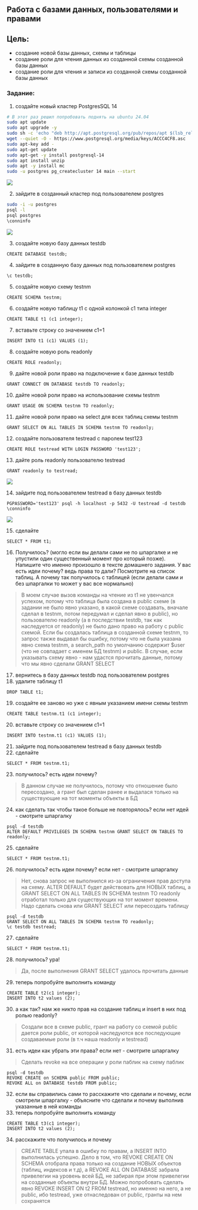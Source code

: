 ## Работа с базами данных, пользователями и правами

## Цель:
- создание новой базы данных, схемы и таблицы
- создание роли для чтения данных из созданной схемы созданной базы данных
- создание роли для чтения и записи из созданной схемы созданной базы данных

### Задание:
1. создайте новый кластер PostgresSQL 14
```bash
# В этот раз решил попробовать поднять на ubuntu 24.04
sudo apt update
sudo apt upgrade -y
sudo sh -c 'echo "deb http://apt.postgresql.org/pub/repos/apt $(lsb_release -cs)-pgdg main" > /etc/apt/sources.list.d/pgdg.list'
wget --quiet -O - https://www.postgresql.org/media/keys/ACCC4CF8.asc
sudo apt-key add - 
sudo apt-get update 
sudo apt-get -y install postgresql-14
sudo apt install unzip
sudo apt -y install mc
sudo -u postgres pg_createcluster 14 main --start
```
![](./static/01.png)

2. зайдите в созданный кластер под пользователем postgres
```bash
sudo -i -u postgres
psql -l
psql postgres
\conninfo
```
![](./static/02.png)

3. создайте новую базу данных testdb
```postgresql
CREATE DATABASE testdb;
```
4. зайдите в созданную базу данных под пользователем postgres
```postgresql
\c testdb;
```
5. создайте новую схему testnm
```postgresql
CREATE SCHEMA testnm;
```
6. создайте новую таблицу t1 с одной колонкой c1 типа integer
```postgresql
CREATE TABLE t1 (c1 integer);
```
7. вставьте строку со значением c1=1
```postgresql
INSERT INTO t1 (c1) VALUES (1);
```
8. создайте новую роль readonly
```postgresql
CREATE ROLE readonly;
```
9. дайте новой роли право на подключение к базе данных testdb
```postgresql
GRANT CONNECT ON DATABASE testdb TO readonly;
```
10. дайте новой роли право на использование схемы testnm
```postgresql
GRANT USAGE ON SCHEMA testnm TO readonly;
```
11. дайте новой роли право на select для всех таблиц схемы testnm
```postgresql
GRANT SELECT ON ALL TABLES IN SCHEMA testnm TO readonly;
```
12. создайте пользователя testread с паролем test123
```postgresql
CREATE ROLE testread WITH LOGIN PASSWORD 'test123';
```
13. дайте роль readonly пользователю testread
```postgresql
GRANT readonly to testread;
```
![](./static/03.png)

14. зайдите под пользователем testread в базу данных testdb
```postgresql
PGPASSWORD='test123' psql -h localhost -p 5432 -U testread -d testdb
\conninfo
```
![](./static/04.png)

15. сделайте
```postgresql
SELECT * FROM t1;
```
16. Получилось? (могло если вы делали сами не по шпаргалке и не упустили один существенный момент про который позже). Напишите что именно произошло в тексте домашнего задания. У вас есть идеи почему? ведь права то дали? Посмотрите на список таблиц. А почему так получилось с таблицей (если делали сами и без шпаргалки то может у вас все нормально)
> В моем случае вызов команды на чтение из t1 не увенчался успехом, потому что таблица была создана в public схеме (в задании не было явно указано, в какой схеме создавать, вначале сделал в testnm, потом передумал и сделал явно в public), но пользователю readonly (а в последствии testdb, так как наследуется от readonly) не было дано право на работу с public схемой. Если бы создалась таблица в созданной схеме testnm, то запрос также выдавал бы ошибку, потому что не была указана явно схема testnm, а search_path по умолчанию содержит $user (что не совпадает с именем БД testnm) и public. В случае, если указывать схему явно - нам удастся прочитать данные, потому что мы явно сделали GRANT SELECT 
17. вернитесь в базу данных testdb под пользователем postgres
18. удалите таблицу t1
```postgresql
DROP TABLE t1;
```
19. создайте ее заново но уже с явным указанием имени схемы testnm
```postgresql
CREATE TABLE testnm.t1 (c1 integer);
```
20. вставьте строку со значением c1=1
```postgresql
INSERT INTO testnm.t1 (c1) VALUES (1);
```
21. зайдите под пользователем testread в базу данных testdb
22. сделайте  
```postgresql
SELECT * FROM testnm.t1;
```
23. получилось? есть идеи почему?
> В данном случае не получилось, потому что отношение было пересоздано, а грант был сделан ранее и выдалася только на существующие на тот моменты объекты в БД 
24. как сделать так чтобы такое больше не повторялось? если нет идей - смотрите шпаргалку
```postgresql
psql -d testdb
ALTER DEFAULT PRIVILEGES IN SCHEMA testnm GRANT SELECT ON TABLES TO readonly;
```
25. сделайте
```postgresql
SELECT * FROM testnm.t1;
```
26. получилось? есть идеи почему? если нет - смотрите шпаргалку
> Нет, снова запрос не выполнился из-за ограничения прав доступа на схему. ALTER DEFAULT будет действовать для НОВЫХ таблиц, а GRANT SELECT ON ALL TABLES IN SCHEMA testnm TO readonly отработал только для существующих на тот момент времени. Надо сделать снова или GRANT SELECT или пересоздать таблицy
```postgresql
psql -d testdb
GRANT SELECT ON ALL TABLES IN SCHEMA testnm TO readonly;
\c testdb testread;
```
27. сделайте
```postgresql
SELECT * FROM testnm.t1;
```
28. получилось? ура!
> Да, после выполнения GRANT SELECT удалось прочитать данные
29. теперь попробуйте выполнить команду
```postgresql
CREATE TABLE t2(c1 integer);
INSERT INTO t2 values (2);
```
30. а как так? нам же никто прав на создание таблиц и insert в них под ролью readonly?
> Создали все в схеме public, грант на работу со схемой public дается роли public, от которой наследуются все последующие создаваемые роли (в т.ч наша readonly и testread)
31. есть идеи как убрать эти права? если нет - смотрите шпаргалку
> Сделать revoke на все операции у роли паблик на схему паблик
```postgresql
psql -d testdb
REVOKE CREATE on SCHEMA public FROM public;
REVOKE ALL on DATABASE testdb FROM public;
```
32. если вы справились сами то расскажите что сделали и почему, если смотрели шпаргалку - объясните что сделали и почему выполнив указанные в ней команды 
33. теперь попробуйте выполнить команду 
```postgresql
CREATE TABLE t3(c1 integer);
INSERT INTO t2 values (2);
```
34. расскажите что получилось и почему
> CREATE TABLE упала в ошибку по правам, а INSERT INTO выполнилась успешно. Дело в том, что REVOKE CREATE ON SCHEMA отобрала права только на создание НОВЫХ объектов (таблиц, индексов и т.д), а REVOKE ALL ON DATABASE забрала привелегии на уровень всей БД, не забирая при этом привелегии на созданные объекты внутри БД.
> Можно попробовать сделать явно REVOKE INSERT ON t2 FROM testread, но именно на него, а не public, ибо testread, уже отнаследован от public, гранты на нем сохранятся